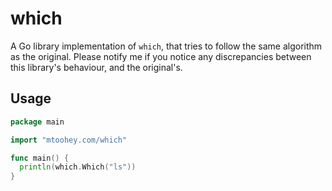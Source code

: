 # which

A Go library implementation of `which`, that tries to follow the same algorithm as the original. Please notify me if you notice any discrepancies between this library's behaviour, and the original's.

## Usage

```go
package main

import "mtoohey.com/which"

func main() {
  println(which.Which("ls"))
}
```

